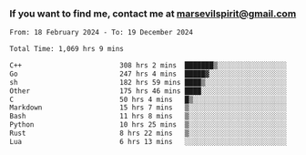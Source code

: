 ### If you want to find me, contact me at marsevilspirit@gmail.com

<!--
**marsevilspirit/marsevilspirit** is a ✨ _special_ ✨ repository because its `README.md` (this file) appears on your GitHub profile.

Here are some ideas to get you started:

- 🔭 I’m currently working on ...
- 🌱 I’m currently learning ...
- 👯 I’m looking to collaborate on ...
- 🤔 I’m looking for help with ...
- 💬 Ask me about ...
- 📫 How to reach me: ...
- 😄 Pronouns: ...
- ⚡ Fun fact: ...
-->
<!--START_SECTION:waka-->

```txt
From: 18 February 2024 - To: 19 December 2024

Total Time: 1,069 hrs 9 mins

C++                        308 hrs 2 mins  ███████▒░░░░░░░░░░░░░░░░░   28.81 %
Go                         247 hrs 4 mins  █████▓░░░░░░░░░░░░░░░░░░░   23.11 %
sh                         182 hrs 59 mins ████▒░░░░░░░░░░░░░░░░░░░░   17.11 %
Other                      175 hrs 46 mins ████░░░░░░░░░░░░░░░░░░░░░   16.44 %
C                          50 hrs 4 mins   █▒░░░░░░░░░░░░░░░░░░░░░░░   04.68 %
Markdown                   15 hrs 7 mins   ▒░░░░░░░░░░░░░░░░░░░░░░░░   01.41 %
Bash                       11 hrs 8 mins   ▒░░░░░░░░░░░░░░░░░░░░░░░░   01.04 %
Python                     10 hrs 25 mins  ▒░░░░░░░░░░░░░░░░░░░░░░░░   00.97 %
Rust                       8 hrs 22 mins   ▒░░░░░░░░░░░░░░░░░░░░░░░░   00.78 %
Lua                        6 hrs 13 mins   ░░░░░░░░░░░░░░░░░░░░░░░░░   00.58 %
```

<!--END_SECTION:waka-->
